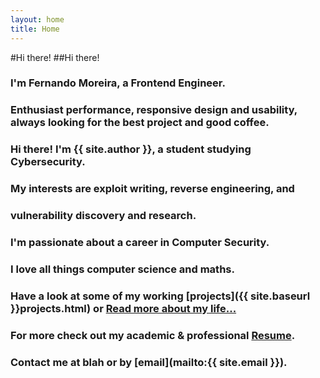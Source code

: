 ```yaml
---
layout: home
title: Home
---
```


#Hi there!
##Hi there!
<h3>I'm Fernando Moreira, a Frontend Engineer.</h3>
<h3>Enthusiast performance, responsive design and usability, always looking for the best project and good coffee.</h3>

### Hi there! I'm **{{ site.author }}**, a student studying Cybersecurity.
### My interests are exploit writing, reverse engineering, and
### vulnerability discovery and research.
### I'm passionate about a career in Computer Security.
### I love all things computer science and maths.
### Have a look at some of my working [projects]({{ site.baseurl }}projects.html) or [Read more about my life...](/about.md)
### For more check out my academic &amp; professional [Resume](http://c1arissa.github.io/resume).
### Contact me at blah or by [email](mailto:{{ site.email }}).
